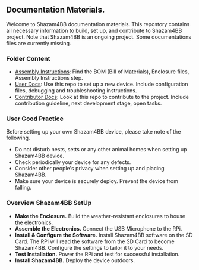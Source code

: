 ## Documentation Materials.

Welcome to Shazam4BB documentation materials. This repostory contains all necessary information to build, set up, and contribute to Shazam4BB project. Note that Shazam4BB is an ongoing project. Some documentations files are currently missing. 

### Folder Content 
- [Assembly Instructions](https://github.com/audevuilli/Shazam4BB/tree/main/docs/Assembly%20Instructions): Find the BOM (Bill of Materials), Enclosure files, Assembly Instructions step. 
- [User Docs](https://github.com/audevuilli/Shazam4BB/tree/main/docs/User%20Docs): Use this repo to set up a new device. Include configuration files, debugging and troubleshooting instructions. 
- [Contributor Docs](https://github.com/audevuilli/Shazam4BB/tree/main/docs/Contributor%20Docs): Look at this repo to contribute to the project. Include contribution guideline, next development stage, open tasks.

### User Good Practice
Before setting up your own Shazam4BB device, please take note of the following. 
- Do not disturb nests, setts or any other animal homes when setting up Shazam4BB device. 
- Check periodically your device for any defects.
- Consider other people's privacy when setting up and placing Shazam4BB. 
- Make sure your device is securely deploy. Prevent the device from falling.  

### Overview Shazam4BB SetUp
- **Make the Enclosure.** Build the weather-resistant enclosures to house the electronics. 
- **Assemble the Electronics.** Connect the USB Microphone to the RPi. 
- **Install & Configure the Software.** Install Shazam4BB software on the SD Card. The RPi will read the software from the SD Card to become Shazam4BB. Configure the settings to tailor it to your needs. 
- **Test Installation.** Power the RPi and test for successful installation. 
- **Install Shazam4BB.** Deploy the device outdoors.  
